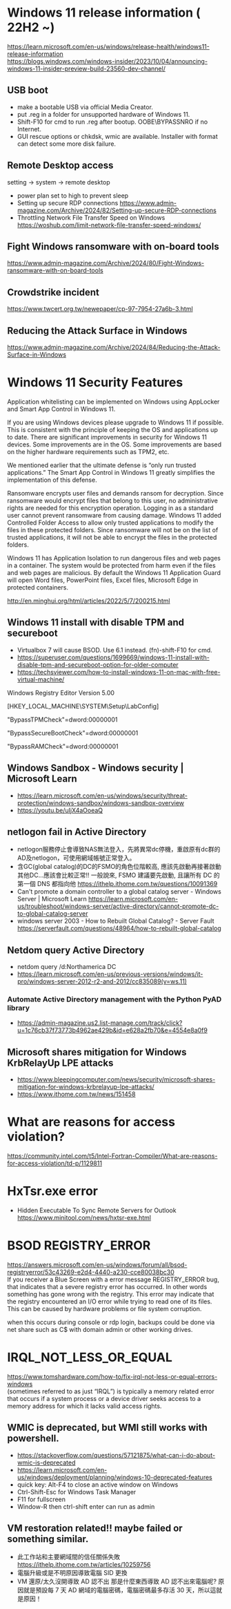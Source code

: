 # Windows 11 release information ( 22H2 ~)
https://learn.microsoft.com/en-us/windows/release-health/windows11-release-information <br>
https://blogs.windows.com/windows-insider/2023/10/04/announcing-windows-11-insider-preview-build-23560-dev-channel/
## USB boot
 - make a bootable USB via official Media Creator.
 - put .reg in a folder for unsupported hardware of Windows 11.
 - Shift-F10 for cmd to run .reg after bootup. OOBE\BYPASSNRO if no Internet.
 - GUI rescue options or chkdsk, wmic are available. Installer with format can detect some more disk failure.
## Remote Desktop access
setting -> system -> remote desktop
 - power plan set to high to prevent sleep
 - Setting up secure RDP connections https://www.admin-magazine.com/Archive/2024/82/Setting-up-secure-RDP-connections
 - Throttling Network File Transfer Speed on Windows https://woshub.com/limit-network-file-transfer-speed-windows/
## Fight Windows ransomware with on-board tools
https://www.admin-magazine.com/Archive/2024/80/Fight-Windows-ransomware-with-on-board-tools
## Crowdstrike incident
https://www.twcert.org.tw/newepaper/cp-97-7954-27a6b-3.html
## Reducing the Attack Surface in Windows
https://www.admin-magazine.com/Archive/2024/84/Reducing-the-Attack-Surface-in-Windows
# Windows 11 Security Features
Application whitelisting can be implemented on Windows using AppLocker and Smart App Control in Windows 11.

If you are using Windows devices please upgrade to Windows 11 if possible. This is consistent with the principle of keeping the OS and applications up to date. There are significant improvements in security for Windows 11 devices. Some improvements are in the OS. Some improvements are based on the higher hardware requirements such as TPM2, etc.

We mentioned earlier that the ultimate defense is “only run trusted applications.” The Smart App Control in Windows 11 greatly simplifies the implementation of this defense.

Ransomware encrypts user files and demands ransom for decryption. Since ransomware would encrypt files that belong to this user, no administrative rights are needed for this encryption operation. Logging in as a standard user cannot prevent ransomware from causing damage. Windows 11 added Controlled Folder Access to allow only trusted applications to modify the files in these protected folders. Since ransomware will not be on the list of trusted applications, it will not be able to encrypt the files in the protected folders.

Windows 11 has Application Isolation to run dangerous files and web pages in a container. The system would be protected from harm even if the files and web pages are malicious. By default the Windows 11 Application Guard will open Word files, PowerPoint files, Excel files, Microsoft Edge in protected containers.

http://en.minghui.org/html/articles/2022/5/7/200215.html

## Windows 11 install with disable TPM and secureboot
 - Virtualbox 7 will cause BSOD. Use 6.1 instead. (fn)-shift-F10 for cmd.
- https://superuser.com/questions/1699669/windows-11-install-with-disable-tpm-and-secureboot-option-for-older-computer
- https://techsviewer.com/how-to-install-windows-11-on-mac-with-free-virtual-machine/

Windows Registry Editor Version 5.00

[HKEY_LOCAL_MACHINE\SYSTEM\Setup\LabConfig]

"BypassTPMCheck"=dword:00000001

"BypassSecureBootCheck"=dword:00000001

"BypassRAMCheck"=dword:00000001

## Windows Sandbox - Windows security | Microsoft Learn
 - https://learn.microsoft.com/en-us/windows/security/threat-protection/windows-sandbox/windows-sandbox-overview <br>
 - https://youtu.be/uIjX4aOoeaQ
## netlogon fail in Active Directory
 - netlogon服務停止會導致NAS無法登入，先將異常dc停機，重啟原有dc群的AD及netlogon，可使用網域帳號正常登入。
 - 含GC(global catalog)的DC的FSMO的角色位階較高, 應該先啟動再接著啟動其他DC...應該會比較正常!! 一般說來, FSMO 建議要先啟動, 且讓所有 DC 的第一個 DNS 都指向他 https://ithelp.ithome.com.tw/questions/10091369
 - Can't promote a domain controller to a global catalog server - Windows Server | Microsoft Learn https://learn.microsoft.com/en-us/troubleshoot/windows-server/active-directory/cannot-promote-dc-to-global-catalog-server
 - windows server 2003 - How to Rebuilt Global Catalog? - Server Fault https://serverfault.com/questions/48964/how-to-rebuilt-global-catalog
## Netdom query Active Directory
 - netdom query /d:Northamerica DC
 - https://learn.microsoft.com/en-us/previous-versions/windows/it-pro/windows-server-2012-r2-and-2012/cc835089(v=ws.11)
### Automate Active Directory management with the Python PyAD library
 - https://admin-magazine.us2.list-manage.com/track/click?u=1c76cb37f73773b4962ae429b&id=e628a2fb70&e=4554e8a0f9
## Microsoft shares mitigation for Windows KrbRelayUp LPE attacks
 - https://www.bleepingcomputer.com/news/security/microsoft-shares-mitigation-for-windows-krbrelayup-lpe-attacks/
 - https://www.ithome.com.tw/news/151458
# What are reasons for access violation?
https://community.intel.com/t5/Intel-Fortran-Compiler/What-are-reasons-for-access-violation/td-p/1129811
# HxTsr.exe error
 - Hidden Executable To Sync Remote Servers for Outlook  https://www.minitool.com/news/hxtsr-exe.html
#  BSOD REGISTRY_ERROR 
https://answers.microsoft.com/en-us/windows/forum/all/bsod-registryerror/53c43269-e2d4-4440-a230-cce80038bc30 <br>
If you receiver a Blue Screen with a error message REGISTRY_ERROR bug, that indicates that a severe registry error has occurred. In other words something has gone wrong with the registry. This error may indicate that the registry encountered an I/O error while trying to read one of its files. This can be caused by hardware problems or file system corruption.

when this occurs during console or rdp login, backups could be done via net share such as C$ with domain admin or other working drives.
# IRQL_NOT_LESS_OR_EQUAL
https://www.tomshardware.com/how-to/fix-irql-not-less-or-equal-errors-windows <br>
(sometimes referred to as just “IRQL”) is typically a memory related error that occurs if a system process or a device driver seeks access to a memory address for which it lacks valid access rights. 
## WMIC is deprecated, but WMI still works with powershell.
 - https://stackoverflow.com/questions/57121875/what-can-i-do-about-wmic-is-deprecated
 - https://learn.microsoft.com/en-us/windows/deployment/planning/windows-10-deprecated-features
 - quick key: Alt-F4 to close an active window on Windows
 - Ctrl-Shift-Esc for Windows Task Manager
 - F11 for fullscreen
 - Window-R then ctrl-shift enter can run as admin
## VM restoration related!! maybe failed or something similar.
 - 此工作站和主要網域間的信任關係失敗
https://ithelp.ithome.com.tw/articles/10259756
 - 電腦升級或是不明原因導致電腦 SID 更換
 - VM 還原/太久沒開導致 AD 認不出
那是什麼東西導致 AD 認不出來電腦呢? 原因就是預設每 7 天 AD 網域的電腦密碼，電腦密碼最多存活 30 天，所以這就是原因！
